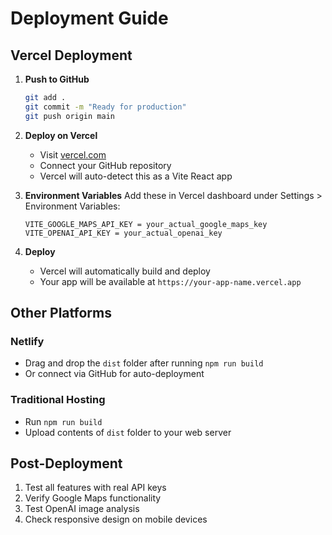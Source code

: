 # Deployment Guide

## Vercel Deployment

1. **Push to GitHub**
   ```bash
   git add .
   git commit -m "Ready for production"
   git push origin main
   ```

2. **Deploy on Vercel**
   - Visit [vercel.com](https://vercel.com)
   - Connect your GitHub repository
   - Vercel will auto-detect this as a Vite React app

3. **Environment Variables**
   Add these in Vercel dashboard under Settings > Environment Variables:
   ```
   VITE_GOOGLE_MAPS_API_KEY = your_actual_google_maps_key
   VITE_OPENAI_API_KEY = your_actual_openai_key
   ```

4. **Deploy**
   - Vercel will automatically build and deploy
   - Your app will be available at `https://your-app-name.vercel.app`

## Other Platforms

### Netlify
- Drag and drop the `dist` folder after running `npm run build`
- Or connect via GitHub for auto-deployment

### Traditional Hosting
- Run `npm run build`
- Upload contents of `dist` folder to your web server

## Post-Deployment

1. Test all features with real API keys
2. Verify Google Maps functionality
3. Test OpenAI image analysis
4. Check responsive design on mobile devices